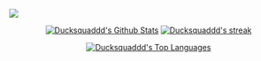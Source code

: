 ![](https://komarev.com/ghpvc/?username=ducksquaddd&color=blue)<br>

<p align="center">
    <a href="https://github.com/ducksquaddd/github-readme-stats"><img alt="Ducksquaddd's Github Stats" src="https://github-readme-stats.vercel.app/api?username=ducksquaddd&show_icons=true&count_private=true&theme=react&hide_border=true&bg_color=060A0CD0" /></a>
    <a href="https://github.com/ducksquaddd/github-readme-streak-stats"><img alt="Ducksquaddd's streak" src="https://github-readme-streak-stats.herokuapp.com/?user=ducksquaddd&theme=black-ice&hide_border=true&stroke=0000&background=060A0CD0"/></a>
    
</p>
<p align="center">
    <a href="https://github.com/ducksquaddd/github-readme-stats"><img alt="Ducksquaddd's Top Languages" src="https://github-readme-stats.vercel.app/api/top-langs/?username=ducksquaddd&langs_count=8&count_private=true&layout=compact&theme=react&hide_border=true&bg_color=060A0CD0" /></a>
</p>

</details>
